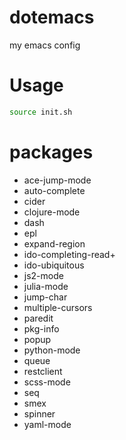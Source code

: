 dotemacs
========

my emacs config

# Usage

```sh
source init.sh
```
# packages
* ace-jump-mode
* auto-complete
* cider
* clojure-mode
* dash
* epl
* expand-region
* ido-completing-read+
* ido-ubiquitous
* js2-mode
* julia-mode
* jump-char
* multiple-cursors
* paredit
* pkg-info
* popup
* python-mode
* queue
* restclient
* scss-mode
* seq
* smex
* spinner
* yaml-mode
